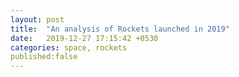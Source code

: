 ```yaml
---
layout: post 
title:  "An analysis of Rockets launched in 2019"
date:   2019-12-27 17:15:42 +0530
categories: space, rockets
published:false
---
```


